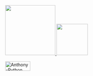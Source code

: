<div>
  <a href="https://github.com/FelipeValve">
  <img height="160cm" src="https://github-readme-stats.vercel.app/api?username=FelipeValve&show_icons=true&theme=dark&include_all_comits=true&count_private=true"/>
  <img height="100cm" src="https://github-readme-stats.vercel.app/api/top-langs/?username=FelipeValve&layout=compact&langs_count=16&theme=dark"/>
</div>

<div style="display: inline_block"><br>
  <img align="center" alt="Anthony-Python" height="30" width="80" src="https://img.shields.io/badge/Python-3776AB?style=for-the-badge&logo=python&logoColor=white">
</div>
